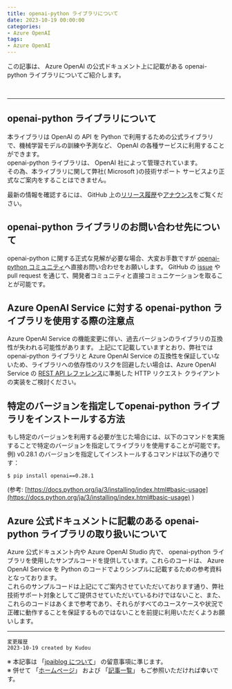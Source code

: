 ```yaml
---
title: openai-python ライブラリについて
date: 2023-10-19 00:00:00
categories:
- Azure OpenAI
tags:
- Azure OpenAI
---
```

この記事は、 Azure OpenAI の公式ドキュメント上に記載がある openai-python ライブラリについてご紹介します。

<!-- more -->
<br>

***

## openai-python ライブラリについて

本ライブラリは OpenAI の API を Python で利用するための公式ライブラリで、機械学習モデルの訓練や予測など、 OpenAI の各種サービスに利用することができます。  
openai-python ライブラリは、 OpenAI 社によって管理されています。  
その為、本ライブラリに関して弊社( Microsoft )の技術サポート サービスより正式なご案内をすることはできません。  

最新の情報を確認するには、 GitHub 上の[リリース履歴](https://github.com/openai/openai-python/releases)や[アナウンス](https://github.com/openai/openai-python/discussions/categories/announcements)をご覧ください。

## openai-python ライブラリのお問い合わせ先について

openai-python に関する正式な見解が必要な場合、大変お手数ですが  [openai-python コミュニティ](https://github.com/openai/openai-python)へ直接お問い合わせをお願いします。 GitHub の [issue](https://github.com/openai/openai-python/issues) や pull request を通じて、開発者コミュニティと直接コミュニケーションを取ることが可能です。

## Azure OpenAI Service に対する openai-python ライブラリを使用する際の注意点

Azure OpenAI Service の機能変更に伴い、過去バージョンのライブラリの互換性が失われる可能性があります。 上記にて記載していますとおり、弊社では openai-python ライブラリと Azure OpenAI Service の互換性を保証していないため、ライブラリへの依存性のリスクを回避したい場合は、Azure OpenAI Service の [REST API レファレンス](https://learn.microsoft.com/ja-jp/azure/ai-services/openai/reference)に準拠した HTTP リクエスト クライアントの実装をご検討ください。

## 特定のバージョンを指定してopenai-python ライブラリをインストールする方法

もし特定のバージョンを利用する必要が生じた場合には、以下のコマンドを実施することで特定のバージョンを指定してライブラリを使用することが可能です。  
例) v0.28.1 のバージョンを指定してインストールするコマンドは以下の通りです：

```
$ pip install openai==0.28.1
```

(参考: [https://docs.python.org/ja/3/installing/index.html#basic-usage](https://docs.python.org/ja/3/installing/index.html#basic-usage) )

## Azure 公式ドキュメントに記載のある openai-python ライブラリの取り扱いについて

Azure 公式ドキュメント内や Azure OpenAI Studio 内で、 openai-python ライブラリを使用したサンプルコードを提供しています。これらのコードは、 Azure OpenAI Service を Python のコードでよりシンプルに記載するための参考資料となっております。  
これらのサンプルコードは上記にてご案内させていただいております通り、弊社技術サポート対象としてご提供させていただいているわけではないこと、また、これらのコードはあくまで参考であり、それらがすべてのユースケースや状況で正確に動作することを保証するものではないことを前提に利用いただくようお願いします。

***
`変更履歴`  
`2023-10-19 created by Kudou`   

※ 本記事は 「[jpaiblog について](https://jpaiblog.github.io/blog/2020/01/01/about-jpaiblog/)」 の留意事項に準じます。  
※ 併せて 「[ホームページ](https://jpaiblog.github.io/blog/)」 および 「[記事一覧](https://jpaiblog.github.io/blog/archives/)」 もご参照いただければ幸いです。  
